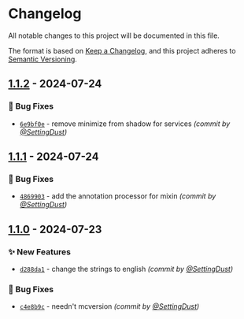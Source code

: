 # Changelog
All notable changes to this project will be documented in this file.

The format is based on [Keep a Changelog](https://keepachangelog.com/en/1.0.0/),
and this project adheres to [Semantic Versioning](https://semver.org/spec/v2.0.0.html).

## [1.1.2] - 2024-07-24
### :bug: Bug Fixes
- [`6e9bf0e`](https://github.com/SettingDust/DustyDataSync/commit/6e9bf0eab5abafc132c0dbda5fe5ef2d37485834) - remove minimize from shadow for services *(commit by [@SettingDust](https://github.com/SettingDust))*


## [1.1.1] - 2024-07-24
### :bug: Bug Fixes
- [`4869903`](https://github.com/SettingDust/DustyDataSync/commit/4869903acd57b8d50977e9e674894a1e121383ca) - add the annotation processor for mixin *(commit by [@SettingDust](https://github.com/SettingDust))*


## [1.1.0] - 2024-07-23
### :sparkles: New Features
- [`d288da1`](https://github.com/SettingDust/DustyDataSync/commit/d288da12c50940a8e3de26654cb6f2bb5f84bd2a) - change the strings to english *(commit by [@SettingDust](https://github.com/SettingDust))*

### :bug: Bug Fixes
- [`c4e8b9c`](https://github.com/SettingDust/DustyDataSync/commit/c4e8b9cfca69e99737903b47733e58f881558fe6) - needn't mcversion *(commit by [@SettingDust](https://github.com/SettingDust))*

[1.1.0]: https://github.com/SettingDust/DustyDataSync/compare/1.0.0...1.1.0
[1.1.1]: https://github.com/SettingDust/DustyDataSync/compare/1.1.0...1.1.1
[1.1.2]: https://github.com/SettingDust/DustyDataSync/compare/1.1.1...1.1.2
